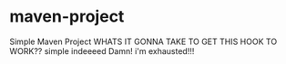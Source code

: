# maven-project

Simple Maven Project
WHATS IT GONNA TAKE TO GET THIS HOOK TO WORK??
simple indeeeed Damn! i'm exhausted!!!
